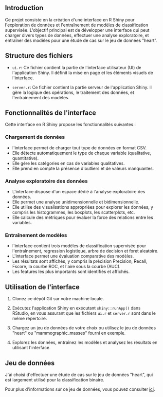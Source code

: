 ## Introduction

Ce projet consiste en la création d'une interface en R Shiny pour l'exploration de données et l'entraînement de modèles de classification supervisée. L'objectif principal est de développer une interface qui peut charger divers types de données, effectuer une analyse exploratoire, et entraîner des modèles pour une étude de cas sur le jeu de données "heart".

## Structure des fichiers

- `ui.r`: Ce fichier contient la partie de l'interface utilisateur (UI) de l'application Shiny. Il définit la mise en page et les éléments visuels de l'interface.

- `server.r`: Ce fichier contient la partie serveur de l'application Shiny. Il gère la logique des opérations, le traitement des données, et l'entraînement des modèles.

## Fonctionnalités de l'interface

Cette interface en R Shiny propose les fonctionnalités suivantes :

### Chargement de données

- l'interface permet de charger tout type de données en format CSV.
- Elle détecte automatiquement le type de chaque variable (qualitative, quantitative).
- Elle gère les catégories en cas de variables qualitatives.
- Elle prend en compte la présence d'outliers et de valeurs manquantes.

### Analyse exploratoire des données

- L'interface dispose d'un espace dédié à l'analyse exploratoire des données.
- Elle permet une analyse unidimensionnelle et bidimensionnelle.
- Elle utilise des visualisations appropriées pour explorer les données, y compris les histogrammes, les boxplots, les scatterplots, etc.
- Elle calcule des métriques pour évaluer la force des relations entre les variables.

### Entraînement de modèles

- l'interface contient trois modèles de classification supervisée pour l'entraînement, regression logistique, arbre de decision et foret aleatoire.
- L'interface permet une évaluation comparative des modèles.
- Les résultats sont affichés, y compris la précision Precision, Recall, Fscore, la courbe ROC, et l'aire sous la courbe (AUC).
- Les features les plus importants sont identifiés et affichés.

## Utilisation de l'interface

1. Clonez ce dépôt Git sur votre machine locale.

2. Exécutez l'application Shiny en exécutant `shiny::runApp()` dans RStudio, en vous assurant que les fichiers `ui.r` et `server.r` sont dans le même répertoire.

3. Chargez un jeu de données de votre choix ou utilisez le jeu de données "heart" ou "mammographic_masses"  fourni en exemple.

4. Explorez les données, entraînez les modèles et analysez les résultats en utilisant l'interface.

## Jeu de données

J'ai choisi d'effectuer une étude de cas sur le jeu de données "heart", qui est largement utilisé pour la classification binaire.

Pour plus d'informations sur ce jeu de données, vous pouvez consulter [ici](https://archive.ics.uci.edu/ml/datasets/heart+Disease).
